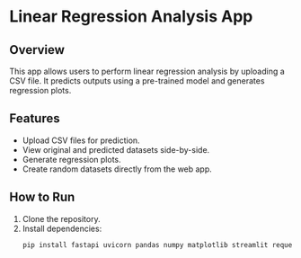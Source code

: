 # Linear Regression Analysis App

## Overview
This app allows users to perform linear regression analysis by uploading a CSV file. It predicts outputs using a pre-trained model and generates regression plots.

## Features
- Upload CSV files for prediction.
- View original and predicted datasets side-by-side.
- Generate regression plots.
- Create random datasets directly from the web app.

## How to Run
1. Clone the repository.
2. Install dependencies:
   ```bash
   pip install fastapi uvicorn pandas numpy matplotlib streamlit requests
